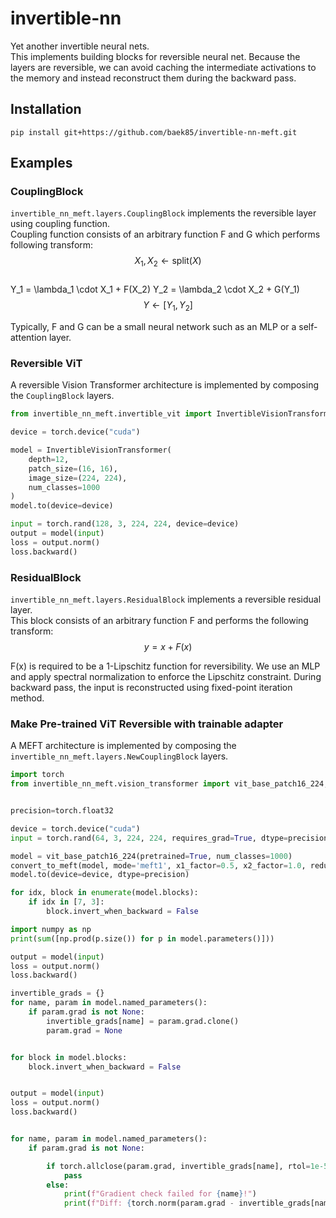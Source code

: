 # invertible-nn
Yet another invertible neural nets.  
This implements building blocks for reversible neural net. Because the layers are reversible, we can avoid caching the intermediate activations to the memory and instead reconstruct them during the backward pass. 

## Installation
```
pip install git+https://github.com/baek85/invertible-nn-meft.git
```

## Examples

### CouplingBlock
`invertible_nn_meft.layers.CouplingBlock` implements the reversible layer using coupling function.  
Coupling function consists of an arbitrary function F and G which performs following transform:  
$$X_1, X_2 \leftarrow \text{split}(X)$$  
Y_1 = \lambda_1 \cdot X_1 +  F(X_2)
Y_2 = \lambda_2 \cdot X_2 + G(Y_1)
$$Y \leftarrow [Y_1, Y_2]$$  

Typically, F and G can be a small neural network such as an MLP or a self-attention layer.

### Reversible ViT
A reversible Vision Transformer architecture is implemented by composing the `CouplingBlock` layers. 

```python
from invertible_nn_meft.invertible_vit import InvertibleVisionTransformer

device = torch.device("cuda")

model = InvertibleVisionTransformer(
    depth=12,
    patch_size=(16, 16),
    image_size=(224, 224),
    num_classes=1000
)
model.to(device=device)

input = torch.rand(128, 3, 224, 224, device=device)
output = model(input)
loss = output.norm()
loss.backward()
```

### ResidualBlock

`invertible_nn_meft.layers.ResidualBlock` implements a reversible residual layer.  
This block consists of an arbitrary function F and performs the following transform:  
$$y = x + F(x)$$

F(x) is required to be a 1-Lipschitz function for reversibility. 
We use an MLP and apply spectral normalization to enforce the Lipschitz constraint. 
During backward pass, the input is reconstructed using fixed-point iteration method. 


### Make Pre-trained ViT Reversible with trainable adapter
A MEFT architecture is implemented by composing the `invertible_nn_meft.layers.NewCouplingBlock` layers. 

```python
import torch
from invertible_nn_meft.vision_transformer import vit_base_patch16_224, convert_to_meft


precision=torch.float32

device = torch.device("cuda")
input = torch.rand(64, 3, 224, 224, requires_grad=True, dtype=precision, device=device)

model = vit_base_patch16_224(pretrained=True, num_classes=1000)
convert_to_meft(model, mode='meft1', x1_factor=0.5, x2_factor=1.0, reduction_ratio=4)
model.to(device=device, dtype=precision)

for idx, block in enumerate(model.blocks):
    if idx in [7, 3]:
        block.invert_when_backward = False

import numpy as np
print(sum([np.prod(p.size()) for p in model.parameters()]))

output = model(input)
loss = output.norm()
loss.backward()

invertible_grads = {}
for name, param in model.named_parameters():
    if param.grad is not None:
        invertible_grads[name] = param.grad.clone()
        param.grad = None


for block in model.blocks:
    block.invert_when_backward = False


output = model(input)
loss = output.norm()
loss.backward()


for name, param in model.named_parameters():
    if param.grad is not None:

        if torch.allclose(param.grad, invertible_grads[name], rtol=1e-5, atol=1e-5):
            pass
        else:
            print(f"Gradient check failed for {name}!")
            print(f"Diff: {torch.norm(param.grad - invertible_grads[name])}")
```